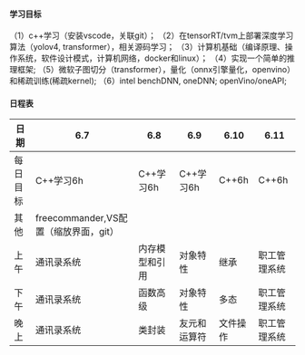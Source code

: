 #### 学习目标
（1）c++学习（安装vscode，关联git）；
（2）在tensorRT/tvm上部署深度学习算法（yolov4, transformer），相关源码学习；
（3）计算机基础（编译原理、操作系统，软件设计模式，计算机网络，docker和linux）；
（4）实现一个简单的推理框架;
（5）微软子图切分（transformer），量化（onnx引擎量化，openvino）和稀疏训练(稀疏kernel);
（6）intel benchDNN, oneDNN; openVino/oneAPI;

#### 日程表
| 日期 | 6.7 | 6.8 | 6.9 | 6.10 | 6.11 |
| ---- | ---- | ---- | ---- | ---- | --- |
|每日目标|   C++学习6h   |   C++学习6h   |C++学习6h   | C++6h | C++6h |
|   其他   |   freecommander,VS配置（缩放界面，git）   |      |      |      |     |
|   上午   | 通讯录系统| 内存模型和引用|   对象特性 | 继承  |职工管理系统|
|   下午   | 通讯录系统  |函数高级| 对象特性   | 多态  |职工管理系统|
|   晚上   | 通讯录系统  |类封装|友元和运算符 |文件操作|职工管理系统|
